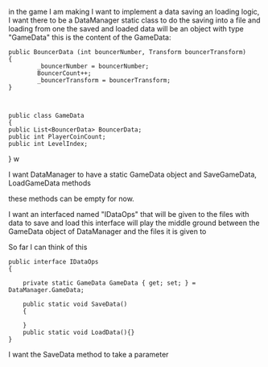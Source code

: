 ﻿in the game I am making I want to implement a data saving an loading logic,
I want there to be a DataManager static class to do the saving into a file and loading from one
the saved and loaded data will be an object with type "GameData"
this is the content of the GameData:

    public BouncerData (int bouncerNumber, Transform bouncerTransform)
    {
            _bouncerNumber = bouncerNumber;
            BouncerCount++;
            _bouncerTransform = bouncerTransform;
    }



    public class GameData
    {
    public List<BouncerData> BouncerData;
    public int PlayerCoinCount;
    public int LevelIndex;
    
}
w

I want DataManager to have a static GameData object and SaveGameData, LoadGameData methods 

these methods can be empty for now. 

I want an interfaced named "IDataOps" that will be given to the files with data to save and load
this interface will play the middle ground between the GameData object of DataManager and the files it is given to

So far I can think of this

    public interface IDataOps
    {

        private static GameData GameData { get; set; } = DataManager.GameData;

        public static void SaveData()
        {
            
        }
        public static void LoadData(){}
    }

I want the SaveData method to take a parameter
